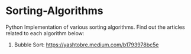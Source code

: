 # Sorting-Algorithms
Python Implementation of various sorting algorithms.
Find out the articles related to each algorithm below:
1. Bubble Sort: https://yashtobre.medium.com/b1793978bc5e
   
